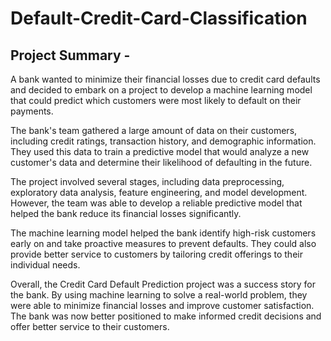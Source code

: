 # Default-Credit-Card-Classification

## Project Summary -
A bank wanted to minimize their financial losses due to credit card defaults and decided to embark on a project to develop a machine learning model that could predict which customers were most likely to default on their payments.

The bank's team gathered a large amount of data on their customers, including credit ratings, transaction history, and demographic information.
They used this data to train a predictive model that would analyze a new customer's data and determine their likelihood of defaulting in the future.

The project involved several stages, including data preprocessing, exploratory data analysis, feature engineering, and model development. However, the team was able to develop a reliable predictive model that helped the bank reduce its financial losses significantly.

The machine learning model helped the bank identify high-risk customers early on and take proactive measures to prevent defaults. They could also provide better service to customers by tailoring credit offerings to their individual needs.

Overall, the Credit Card Default Prediction project was a success story for the bank. By using machine learning to solve a real-world problem, they were able to minimize financial losses and improve customer satisfaction. The bank was now better positioned to make informed credit decisions and offer better service to their customers.
